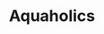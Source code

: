 ---
title: "Aquaholics"
address: "14, Portmore Rd, Portstewart, Co. Derry BT55 7BE"
tel: "028 7083 2584"
county: "Derry"
category: "Diving"
type: "Content"
lat: "55.188293"
lng: "-6.716"
---